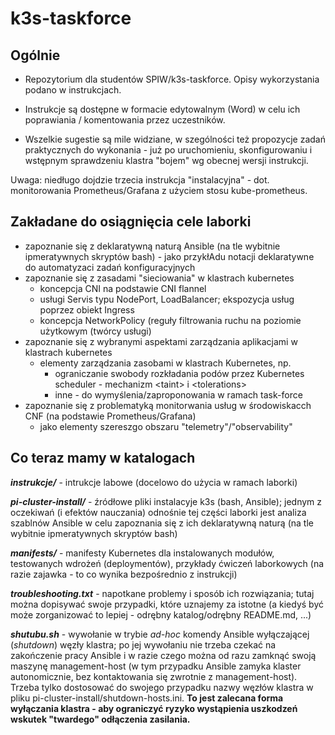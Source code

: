 # k3s-taskforce

## **Ogólnie**

* Repozytorium dla studentów SPIW/k3s-taskforce. Opisy wykorzystania podano w instrukcjach.

* Instrukcje są dostępne w formacie edytowalnym (Word) w celu ich poprawiania / komentowania przez uczestników.

* Wszelkie sugestie są mile widziane, w szególności też propozycje zadań praktycznych do wykonania - już po uruchomieniu, skonfigurowaniu i wstępnym sprawdzeniu klastra "bojem" wg obecnej wersji instrukcji.

Uwaga: niedługo dojdzie trzecia instrukcja "instalacyjna" - dot. monitorowania Prometheus/Grafana z użyciem stosu kube-prometheus.

## **Zakładane do osiągnięcia cele laborki**

* zapoznanie się z deklaratywną naturą Ansible (na tle wybitnie ipmeratywnych skryptów bash) - jako przykłAdu notacji deklaratywne do automatyzaci zadań konfiguracyjnych
* zapoznanie się z zasadami "sieciowania" w klastrach kubernetes
  * koncepcja CNI na podstawie CNI flannel
  * usługi Servis typu NodePort, LoadBalancer; ekspozycja usług poprzez obiekt Ingress
  * koncepcja NetworkPolicy (reguły filtrowania ruchu na poziomie użytkowym (twórcy usługi)
* zapoznanie się z wybranymi aspektami zarządzania aplikacjami w klastrach kubernetes
  * elementy zarządzania zasobami w klastrach Kubernetes, np. 
    * ograniczanie swobody rozkładania podów przez Kubernetes scheduler - mechanizm \<taint\> i \<tolerations\>
    * inne - do wymyślenia/zaproponowania w ramach task-force
* zapoznanie się z problematyką monitorwania usług w środowiskacch CNF (na podstawie Prometheus/Grafana)
  * jako elementy szereszgo obszaru "telemetry"/"observability"

## **Co teraz mamy w katalogach**

**_instrukcje/_** - intrukcje labowe (docelowo do użycia w ramach laborki)

**_pi-cluster-install/_** - źródłowe pliki instalacyje k3s (bash, Ansible); jednym z oczekiwań (i efektów nauczania) odnośnie tej części laborki jest analiza szablnów Ansible w celu zapoznania się z ich deklaratywną naturą (na tle wybitnie ipmeratywnych skryptów bash)

**_manifests/_** - manifesty Kubernetes dla instalowanych modułów, testowanych wdrożeń (deploymentów), przykłady ćwiczeń laborkowych (na razie zajawka - to co wynika bezpośrednio z instrukcji)

**_troubleshooting.txt_** - napotkane problemy i sposób ich rozwiązania; tutaj można dopisywać swoje przypadki, które uznajemy za istotne (a kiedyś być może zorganizować to lepiej - odrębny katalog/odrębny README.md, ...)

**_shutubu.sh_** - wywołanie w trybie _ad-hoc_ komendy Ansible wyłączającej (_shutdown_) węzły klastra; po jej wywołaniu nie trzeba czekać na zakończenie pracy Ansible i w razie czego można od razu zamknąć swoją maszynę management-host (w tym przypadku Ansible zamyka klaster autonomicznie, bez kontaktowania się zwrotnie z management-host). Trzeba tylko dostosować do swojego przypadku nazwy węzłów klastra w pliku pi-cluster-install/shutdown-hosts.ini. **To jest zalecana forma wyłączania klastra - aby ograniczyć ryzyko wystąpienia uszkodzeń wskutek "twardego" odłączenia zasilania.**


